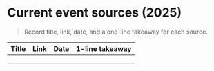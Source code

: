 # Current event sources (2025)

> Record title, link, date, and a one-line takeaway for each source.

| Title | Link | Date | 1-line takeaway |
|---|---|---|---|
|  |  |  |  |
|  |  |  |  |
|  |  |  |  |

